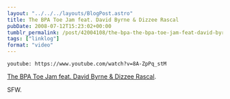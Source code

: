 ```yaml
---
layout: "../../../layouts/BlogPost.astro"
title: The BPA Toe Jam feat. David Byrne & Dizzee Rascal
pubDate: 2008-07-12T15:23:02+00:00
tumblr_permalink: /post/42004108/the-bpa-the-bpa-toe-jam-feat-david-byrne
tags: ["linklog"]
format: "video"
---
```


`youtube: https://www.youtube.com/watch?v=8A-ZpPq_stM`

[The BPA Toe Jam feat. David Byrne & Dizzee Rascal][1].

SFW.

[1]: https://www.youtube.com/watch?v=8A-ZpPq_stM
